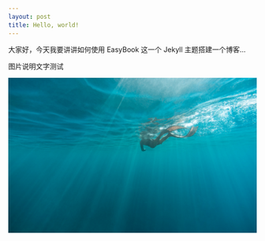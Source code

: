 ```yaml
---
layout: post
title: Hello, world!
---
```


大家好，今天我要讲讲如何使用 EasyBook 这一个 Jekyll 主题搭建一个博客...

图片说明文字测试

![diving](https://raw.githubusercontent.com/spaceroam/jekyll-theme-EasyBook/gh-pages/_posts/images/img2.jpg "diving")
